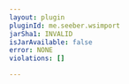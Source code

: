 ```yaml
---
layout: plugin
pluginId: me.seeber.wsimport
jarSha1: INVALID
isJarAvailable: false
error: NONE
violations: []

---
```

